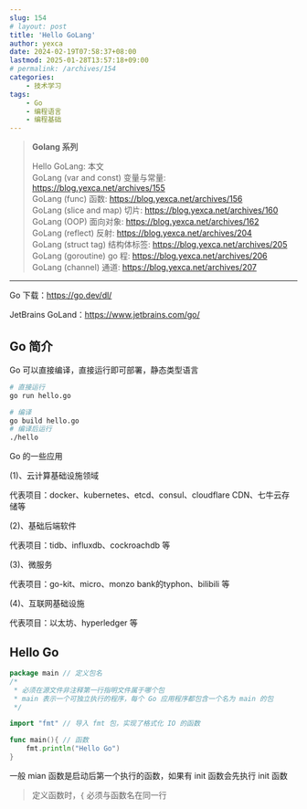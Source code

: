 ```yaml
---
slug: 154
# layout: post
title: 'Hello GoLang'
author: yexca
date: 2024-02-19T07:58:37+08:00
lastmod: 2025-01-28T13:57:18+09:00
# permalink: /archives/154
categories:
    - 技术学习
tags:
    - Go
    - 编程语言
    - 编程基础
---
```


> **Golang 系列**
>
> Hello GoLang: 本文  
> GoLang (var and const) 变量与常量: <https://blog.yexca.net/archives/155>  
> GoLang (func) 函数: <https://blog.yexca.net/archives/156>  
> GoLang (slice and map) 切片: <https://blog.yexca.net/archives/160>  
> GoLang (OOP) 面向对象: <https://blog.yexca.net/archives/162>  
> GoLang (reflect) 反射: <https://blog.yexca.net/archives/204>  
> GoLang (struct tag) 结构体标签: <https://blog.yexca.net/archives/205>  
> GoLang (goroutine) go 程: <https://blog.yexca.net/archives/206>  
> GoLang (channel) 通道: <https://blog.yexca.net/archives/207>  

---

Go 下载：<https://go.dev/dl/>

JetBrains GoLand：<https://www.jetbrains.com/go/>

## Go 简介

Go 可以直接编译，直接运行即可部署，静态类型语言

```bash
# 直接运行
go run hello.go

# 编译
go build hello.go
# 编译后运行
./hello
```

Go 的一些应用

(1)、云计算基础设施领域

代表项目：docker、kubernetes、etcd、consul、cloudflare CDN、七牛云存储等

(2)、基础后端软件

代表项目：tidb、influxdb、cockroachdb 等

(3)、微服务

代表项目：go-kit、micro、monzo bank的typhon、bilibili 等

(4)、互联网基础设施

代表项目：以太坊、hyperledger 等

## Hello Go

```go
package main // 定义包名
/* 
 * 必须在源文件非注释第一行指明文件属于哪个包
 * main 表示一个可独立执行的程序，每个 Go 应用程序都包含一个名为 main 的包
 */

import "fmt" // 导入 fmt 包，实现了格式化 IO 的函数

func main(){ // 函数
    fmt.println("Hello Go")
}
```

一般 mian 函数是启动后第一个执行的函数，如果有 init 函数会先执行 init 函数

> 定义函数时，`{` 必须与函数名在同一行
